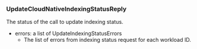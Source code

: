 ### UpdateCloudNativeIndexingStatusReply
The status of the call to update indexing status.

- errors: a list of UpdateIndexingStatusErrors
  - The list of errors from indexing status request for each workload ID.
